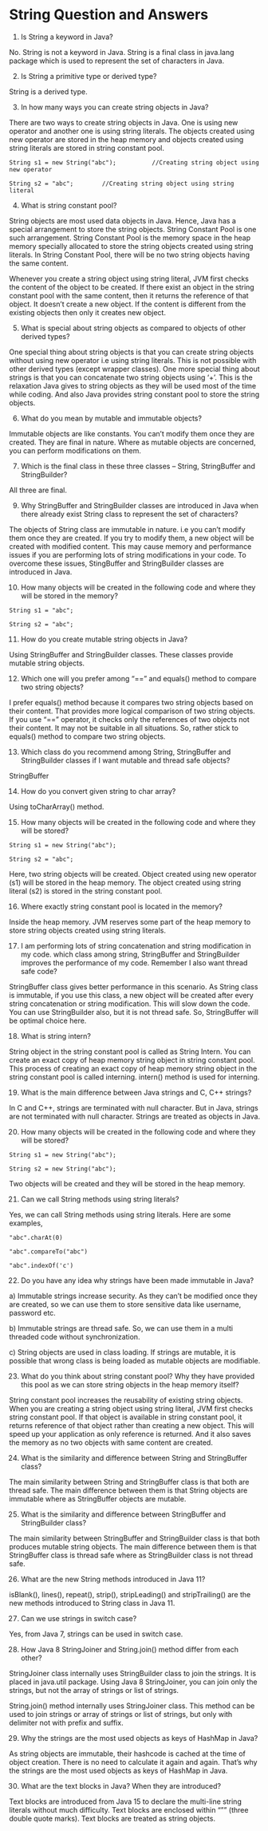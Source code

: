 # String Question and Answers

1) Is String a keyword in Java?

No. String is not a keyword in Java. String is a final class in java.lang package which is used to represent the set of characters in Java.

2) Is String a primitive type or derived type?

String is a derived type.

3) In how many ways you can create string objects in Java?

There are two ways to create string objects in Java. One is using new operator and another one is using string literals. The objects created using new operator are stored in the heap memory and objects created using string literals are stored in string constant pool.
```
String s1 = new String("abc");          //Creating string object using new operator
 
String s2 = "abc";        //Creating string object using string literal
```

4) What is string constant pool?

String objects are most used data objects in Java. Hence, Java has a special arrangement to store the string objects. String Constant Pool is one such arrangement. String Constant Pool is the memory space in the heap memory specially allocated to store the string objects created using string literals. In String Constant Pool, there will be no two string objects having the same content.

Whenever you create a string object using string literal, JVM first checks the content of the object to be created. If there exist an object in the string constant pool with the same content, then it returns the reference of that object. It doesn’t create a new object. If the content is different from the existing objects then only it creates new object.

5) What is special about string objects as compared to objects of other derived types?

One special thing about string objects is that you can create string objects without using new operator i.e using string literals. This is not possible with other derived types (except wrapper classes). One more special thing about strings is that you can concatenate two string objects using ‘+’. This is the relaxation Java gives to string objects as they will be used most of the time while coding. And also Java provides string constant pool to store the string objects.

6) What do you mean by mutable and immutable objects?

Immutable objects are like constants. You can’t modify them once they are created. They are final in nature. Where as mutable objects are concerned, you can perform modifications on them.

7) Which is the final class in these three classes – String, StringBuffer and StringBuilder?

All three are final.

9) Why StringBuffer and StringBuilder classes are introduced in Java when there already exist String class to represent the set of characters?

The objects of String class are immutable in nature. i.e you can’t modify them once they are created. If you try to modify them, a new object will be created with modified content. This may cause memory and performance issues if you are performing lots of string modifications in your code. To overcome these issues, StingBuffer and StringBuilder classes are introduced in Java.

10) How many objects will be created in the following code and where they will be stored in the memory?
```
String s1 = "abc";
 
String s2 = "abc";
```

11) How do you create mutable string objects in Java?

Using StringBuffer and StringBuilder classes. These classes provide mutable string objects.

12) Which one will you prefer among “==” and equals() method to compare two string objects?

I prefer equals() method because it compares two string objects based on their content. That provides more logical comparison of two string objects. If you use “==” operator, it checks only the references of two objects not their content. It may not be suitable in all situations. So, rather stick to equals() method to compare two string objects.

13) Which class do you recommend among String, StringBuffer and StringBuilder classes if I want mutable and thread safe objects?

StringBuffer

14) How do you convert given string to char array?

Using toCharArray() method.

15) How many objects will be created in the following code and where they will be stored?
```
String s1 = new String("abc");
 
String s2 = "abc";
```
Here, two string objects will be created. Object created using new operator (s1) will be stored in the heap memory. The object created using string literal (s2) is stored in the string constant pool.

16) Where exactly string constant pool is located in the memory?

Inside the heap memory. JVM reserves some part of the heap memory to store string objects created using string literals. 

17) I am performing lots of string concatenation and string modification in my code. which class among string, StringBuffer and StringBuilder improves the performance of my code. Remember I also want thread safe code?

StringBuffer class gives better performance in this scenario. As String class is immutable, if you use this class, a new object will be created after every string concatenation or string modification. This will slow down the code. You can use StringBuilder also, but it is not thread safe. So, StringBuffer will be optimal choice here.

18) What is string intern?

String object in the string constant pool is called as String Intern. You can create an exact copy of heap memory string object in string constant pool. This process of creating an exact copy of heap memory string object in the string constant pool is called interning. intern() method is used for interning.

19) What is the main difference between Java strings and C, C++ strings?

In C and C++, strings are terminated with null character. But in Java, strings are not terminated with null character. Strings are treated as objects in Java.

20) How many objects will be created in the following code and where they will be stored?
```
String s1 = new String("abc");
 
String s2 = new String("abc");
```
Two objects will be created and they will be stored in the heap memory.

21) Can we call String methods using string literals?

Yes, we can call String methods using string literals. Here are some examples,
```
"abc".charAt(0)
 
"abc".compareTo("abc")
 
"abc".indexOf('c')
```

22) Do you have any idea why strings have been made immutable in Java?

a) Immutable strings increase security. As they can’t be modified once they are created, so we can use them to store sensitive data like username, password etc.

b) Immutable strings are thread safe. So, we can use them in a multi threaded code without synchronization.

c) String objects are used in class loading. If strings are mutable, it is possible that wrong class is being loaded as mutable objects are modifiable.

23) What do you think about string constant pool? Why they have provided this pool as we can store string objects in the heap memory itself?

String constant pool increases the reusability of existing string objects. When you are creating a string object using string literal, JVM first checks string constant pool. If that object is available in string constant pool, it returns reference of that object rather than creating a new object. This will speed up your application as only reference is returned. And it also saves the memory as no two objects with same content are created.

24) What is the similarity and difference between String and StringBuffer class?

The main similarity between String and StringBuffer class is that both are thread safe. The main difference between them is that String objects are immutable where as StringBuffer objects are mutable.

25) What is the similarity and difference between StringBuffer and StringBuilder class?

The main similarity between StringBuffer and StringBuilder class is that both produces mutable string objects. The main difference between them is that StringBuffer class is thread safe where as StringBuilder class is not thread safe.

26) What are the new String methods introduced in Java 11?

isBlank(), lines(), repeat(), strip(), stripLeading() and stripTrailing() are the new methods introduced to String class in Java 11. 

27) Can we use strings in switch case?

Yes, from Java 7, strings can be used in switch case.

28) How Java 8 StringJoiner and String.join() method differ from each other?

StringJoiner class internally uses StringBuilder class to join the strings. It is placed in java.util package. Using Java 8 StringJoiner, you can join only the strings, but not the array of strings or list of strings.

String.join() method internally uses StringJoiner class. This method can be used to join strings or array of strings or list of strings, but only with delimiter not with prefix and suffix.

29) Why the strings are the most used objects as keys of HashMap in Java?

As string objects are immutable, their hashcode is cached at the time of object creation. There is no need to calculate it again and again. That’s why the strings are the most used objects as keys of HashMap in Java.

30) What are the text blocks in Java? When they are introduced?

Text blocks are introduced from Java 15 to declare the multi-line string literals without much difficulty. Text blocks are enclosed within “”” (three double quote marks). Text blocks are treated as string objects.


